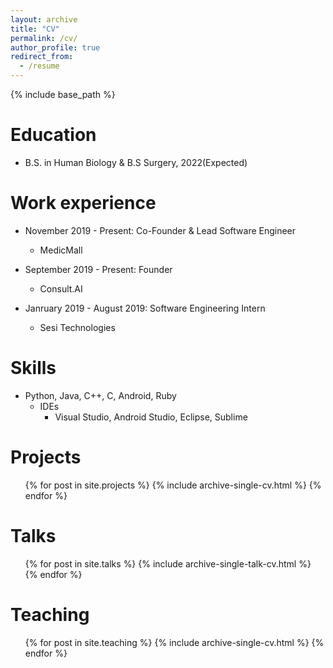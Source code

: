 ```yaml
---
layout: archive
title: "CV"
permalink: /cv/
author_profile: true
redirect_from:
  - /resume
---
```


{% include base_path %}

Education
======
* B.S. in  Human Biology & B.S Surgery, 2022(Expected)

Work experience
======

* November 2019 - Present: Co-Founder & Lead Software Engineer
  * MedicMall

* September 2019 - Present: Founder 
  * Consult.AI


* Janruary 2019 - August 2019: Software Engineering Intern
  * Sesi Technologies 


  
Skills
======
* Python, Java, C++, C, Android, Ruby
  * IDEs
    * Visual Studio, Android Studio, Eclipse, Sublime


Projects
======
  <ul>{% for post in site.projects %}
    {% include archive-single-cv.html %}
  {% endfor %}</ul>
  
Talks
======
  <ul>{% for post in site.talks %}
    {% include archive-single-talk-cv.html %}
  {% endfor %}</ul>
  
Teaching
======
  <ul>{% for post in site.teaching %}
    {% include archive-single-cv.html %}
  {% endfor %}</ul>
  
